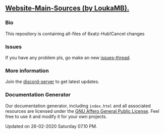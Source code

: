 
## <a href="https://github.com/LoukaMB/SynapseX" target="_blank">Website-Main-Sources (by LoukaMB).</a>

### Bio
This repository is containing all-files of 6xatz-Hub!Cancel changes

### Issues
If you have any problem pls, go make an new <a href="https://github.com/6xatz/Hub/issues/new" target="_blank">issues-thread</a>.

### More information
Join the <a href="https://discord.gg/YnVB3JM" target="_blank">discord-server</a> to get latest updates.

### Documentation Generator
Our documentation generator, including `index.html` and all associated resources are licensed under the [GNU Affero General Public License](https://www.gnu.org/licenses/agpl-3.0.en.html). Feel free to use it and modify it for your own projects.

Updated on 26-02-2020 Saturday 07.10 PM.

